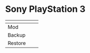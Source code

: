 # Sony PlayStation 3

<table data-view="cards"><thead><tr><th></th><th></th><th></th></tr></thead><tbody><tr><td>Mod</td><td></td><td></td></tr><tr><td>Backup</td><td></td><td></td></tr><tr><td>Restore</td><td></td><td></td></tr></tbody></table>
